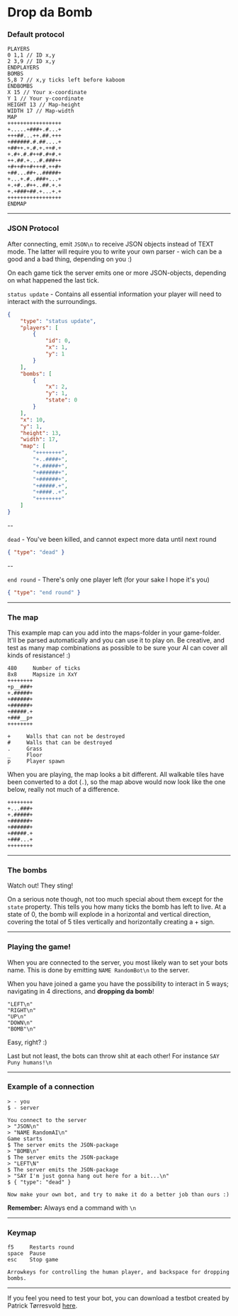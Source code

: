 Drop da Bomb
============

### Default protocol 

```
PLAYERS
0 1,1 // ID x,y
2 3,9 // ID x,y
ENDPLAYERS
BOMBS
5,8 7 // x,y ticks left before kaboom
ENDBOMBS
X 15 // Your x-coordinate
Y 1 // Your y-coordinate
HEIGHT 13 // Map-height
WIDTH 17 // Map-width
MAP
+++++++++++++++++
+.....+###+.#...+
+++##...++.##.+++
+######.#.##....+
+##++.+.#.+.++#.+
+.#+.#.#++#.#+#.+
++.##.+...#.###++
+#++#++#+++#.++#+
+##...##+..#####+
+...+.#..###+...+
+.+#..#++..##.+.+
+.+###+##.+...+.+
+++++++++++++++++
ENDMAP
```

---

### JSON Protocol

After connecting, emit `JSON\n` to receive JSON objects instead of TEXT mode. The latter will require you to write your own parser - wich can be a good and a bad thing, depending on you :)

On each game tick the server emits one or more JSON-objects, depending on what happened the last tick.

`status update` - Contains all essential information your player will need to interact with the surroundings.

```JSON
{
    "type": "status update",
    "players": [
        {
            "id": 0,
            "x": 1,
            "y": 1
        }
    ],
    "bombs": [
        {
            "x": 2,
            "y": 1,
            "state": 0
        }
    ],
    "x": 10,
    "y": 1,
    "height": 13,
    "width": 17,
    "map": [
        "++++++++",
        "+..####+",
        "+.#####+",
        "+######+",
        "+######+",
        "+#####.+",
        "+####..+",
        "++++++++"
    ]
}
```

--

`dead` - You've been killed, and cannot expect more data until next round

```JSON
{ "type": "dead" }
```   

--

`end round` - There's only one player left (for your sake I hope it's you)

```JSON
{ "type": "end round" }
```

---

### The map

This example map can you add into the maps-folder in your game-folder. It'll be parsed automatically and you can use it to play on. Be creative, and test as many map combinations as possible to be sure your AI can cover all kinds of resistance! :)

```
480     Number of ticks
8x8     Mapsize in XxY
++++++++
+p__###+
+.#####+
+######+
+######+
+#####.+
+###__p+
++++++++

+     Walls that can not be destroyed
#     Walls that can be destroyed
.     Grass
_     Floor
p     Player spawn
```

When you are playing, the map looks a bit different. All walkable tiles have been converted to a dot (`.`), so the map above would now look like the one below, really not much of a difference.

```
++++++++
+...###+
+.#####+
+######+
+######+
+#####.+
+###...+
++++++++
```

---

### The bombs

Watch out! They sting!

On a serious note though, not too much special about them except for the `state` property. This tells you how many ticks the bomb has left to live. At a state of 0, the bomb will explode in a horizontal and vertical direction, covering the total of 5 tiles vertically and horizontally creating a + sign.

---

### Playing the game!

When you are connected to the server, you most likely wan to set your bots name. This is done by emitting `NAME RandomBot\n` to the server.

When you have joined a game you have the possibility to interact in 5 ways; navigating in 4 directions, and **dropping da bomb**!

```
"LEFT\n"
"RIGHT\n"
"UP\n"
"DOWN\n"
"BOMB"\n"
```

Easy, right? :)

Last but not least, the bots can throw shit at each other! For instance `SAY Puny humans!\n`

---

### Example of a connection

```
> - you
$ - server

You connect to the server
> "JSON\n"
> "NAME RandomAI\n"
Game starts
$ The server emits the JSON-package
> "BOMB\n"
$ The server emits the JSON-package
> "LEFT\N"
$ The server emits the JSON-package
> "SAY I'm just gonna hang out here for a bit...\n"
$ { "type": "dead" }

Now make your own bot, and try to make it do a better job than ours :)
```

**Remember:** Always end a command with `\n`

---

### Keymap

```
f5     Restarts round
space  Pause
esc    Stop game 

Arrowkeys for controlling the human player, and backspace for dropping bombs.
```

---

If you feel you need to test your bot, you can download a testbot created by Patrick Tørresvold [here](software.2rsvold.com/DemoMiner.zip).
